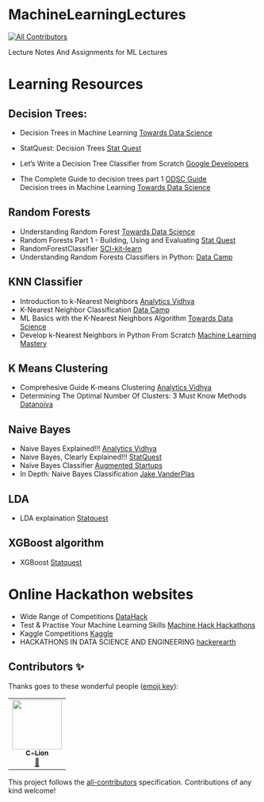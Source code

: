 # MachineLearningLectures
<!-- ALL-CONTRIBUTORS-BADGE:START - Do not remove or modify this section -->
[![All Contributors](https://img.shields.io/badge/all_contributors-1-orange.svg?style=flat-square)](#contributors-)
<!-- ALL-CONTRIBUTORS-BADGE:END -->
Lecture Notes And Assignments for ML Lectures

# Learning Resources
## Decision Trees:
* Decision Trees in Machine Learning [Towards Data Science](https://towardsdatascience.com/decision-trees-in-machine-learning-641b9c4e8052)     
 
* StatQuest: Decision Trees [Stat Quest](https://www.youtube.com/watch?v=7VeUPuFGJHk)  
* Let’s Write a Decision Tree Classifier from Scratch [Google Developers](https://www.youtube.com/watch?v=LDRbO9a6XPU)  
* The Complete Guide to decision trees part 1 [ODSC Guide](https://medium.com/@ODSC/the-complete-guide-to-decision-trees-part-1-aa68b34f476d)  
Decision trees in Machine Learning [Towards Data Science](https://towardsdatascience.com/decision-trees-in-machine-learning-641b9c4e8052)

## Random Forests  
* Understanding Random Forest [Towards Data Science](https://towardsdatascience.com/understanding-random-forest-58381e0602d2)  
* Random Forests Part 1 - Building, Using and Evaluating [Stat Quest](https://www.youtube.com/watch?v=J4Wdy0Wc_xQ)  
* RandomForestClassifier [SCI-kit-learn](https://scikit-learn.org/stable/modules/generated/sklearn.ensemble.RandomForestClassifier.html)  
* Understanding Random Forests Classifiers in Python: [Data Camp](https://www.datacamp.com/community/tutorials/random-forests-classifier-python)

## KNN Classifier  
* Introduction to k-Nearest Neighbors [Analytics Vidhya](https://www.analyticsvidhya.com/blog/2018/03/introduction-k-neighbours-algorithm-clustering/)  
* K-Nearest Neighbor Classification [Data Camp](https://www.datacamp.com/community/tutorials/k-nearest-neighbor-classification-scikit-learn)  
* ML Basics with the K-Nearest Neighbors Algorithm [Towards Data Science](https://towardsdatascience.com/machine-learning-basics-with-the-k-nearest-neighbors-algorithm-6a6e71d01761)  
* Develop k-Nearest Neighbors in Python From Scratch [Machine Learning Mastery](https://machinelearningmastery.com/tutorial-to-implement-k-nearest-neighbors-in-python-from-scratch/)

## K Means Clustering  
* Comprehesive Guide K-means Clustering [Analytics Vidhya](https://www.analyticsvidhya.com/blog/2019/08/comprehensive-guide-k-means-clustering/)  
* Determining The Optimal Number Of Clusters: 3 Must Know Methods [Datanoiva](https://www.datanovia.com/en/lessons/determining-the-optimal-number-of-clusters-3-must-know-methods/)

  

## Naive Bayes    
* Naive Bayes Explained!!! [Analytics Vidhya](https://www.analyticsvidhya.com/blog/2017/09/naive-bayes-explained/)  
* Naive Bayes, Clearly Explained!!! 
 [StatQuest](https://www.youtube.com/watch?v=O2L2Uv9pdDA)    
* Naïve Bayes Classifier
 [Augmented Startups](https://www.youtube.com/watch?v=CPqOCI0ahss)
 * In Depth: Naive Bayes Classification [Jake VanderPlas](https://jakevdp.github.io/PythonDataScienceHandbook/05.05-naive-bayes.html)
 
 ## LDA   
* LDA explaination [Statquest](https://www.youtube.com/watch?v=azXCzI57Yfc)   

## XGBoost algorithm   
* XGBoost [Statquest](https://www.youtube.com/watch?v=OtD8wVaFm6E)  

# Online Hackathon websites   
* Wide Range of Competitions [DataHack](https://datahack.analyticsvidhya.com/contest/all/)  
* Test & Practise Your Machine Learning Skills [Machine Hack Hackathons](https://www.machinehack.com/)   
* Kaggle Competitions [Kaggle](https://www.kaggle.com/competitions)  
* HACKATHONS IN
DATA SCIENCE AND ENGINEERING [hackerearth](https://www.hackerearth.com/hackathon/explore/field/data-science-and-engineering/)

## Contributors ✨

Thanks goes to these wonderful people ([emoji key](https://allcontributors.org/docs/en/emoji-key)):

<!-- ALL-CONTRIBUTORS-LIST:START - Do not remove or modify this section -->
<!-- prettier-ignore-start -->
<!-- markdownlint-disable -->
<table>
  <tr>
    <td align="center"><a href="https://c-lion.github.io/c-lion/"><img src="https://avatars0.githubusercontent.com/u/14170817?v=4" width="100px;" alt=""/><br /><sub><b>C-Lion</b></sub></a><br /><a href="https://github.com/codeclassifiers/MachineLearningLectures/commits?author=C-Lion" title="Documentation">📖</a></td>
  </tr>
</table>

<!-- markdownlint-enable -->
<!-- prettier-ignore-end -->
<!-- ALL-CONTRIBUTORS-LIST:END -->

This project follows the [all-contributors](https://github.com/all-contributors/all-contributors) specification. Contributions of any kind welcome!
